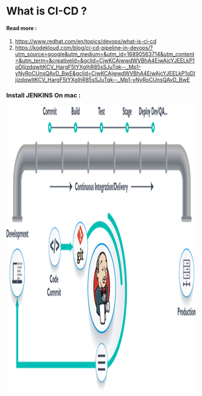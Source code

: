 # What is CI-CD ? 

#### Read more : 

1. https://www.redhat.com/en/topics/devops/what-is-ci-cd
2. https://kodekloud.com/blog/ci-cd-pipeline-in-devops/?utm_source=google&utm_medium=&utm_id=16890563714&utm_content=&utm_term=&creativeId=&gclid=CjwKCAjwwdWVBhA4EiwAjcYJEELkP1oDIjizdqwItKCV_HargF5tYXgIhR85sSJuTqk--_Mp1-yNyRoCUnsQAvD_BwE&gclid=CjwKCAjwwdWVBhA4EiwAjcYJEELkP1oDIjizdqwItKCV_HargF5tYXgIhR85sSJuTqk--_Mp1-yNyRoCUnsQAvD_BwE


### Install JENKINS On mac : 


<img src="https://github.com/harsh6768/awesome-ci-cd/blob/master/doc-images/jenkins1.png" width="600px" height="760px"/>
